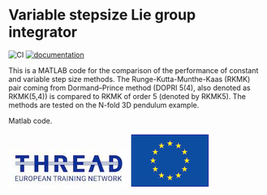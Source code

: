 # Variable stepsize Lie group integrator

![CI](https://github.com/THREAD-3-2/variable_stepsize_lie_group_integrator/workflows/CI/badge.svg)
[![documentation](https://img.shields.io/badge/docs-passing-<COLOR>.svg)](https://THREAD-3-2.github.io/variable_stepsize_lie_group_integrator/)

This is a MATLAB code for the comparison of the performance of constant and variable step size methods. The Runge-Kutta-Munthe-Kaas (RKMK) pair coming from Dormand–Prince method (DOPRI 5(4), also denoted as RKMK(5,4)) is compared to RKMK of order 5 (denoted by RKMK5). The methods are tested on the N-fold 3D pendulum example. 


Matlab code.

![](https://github.com/THREAD-3-2/.github/blob/main/profile/thread-logo.jpg)
![](https://github.com/THREAD-3-2/.github/blob/main/profile/flag_yellow.png)
